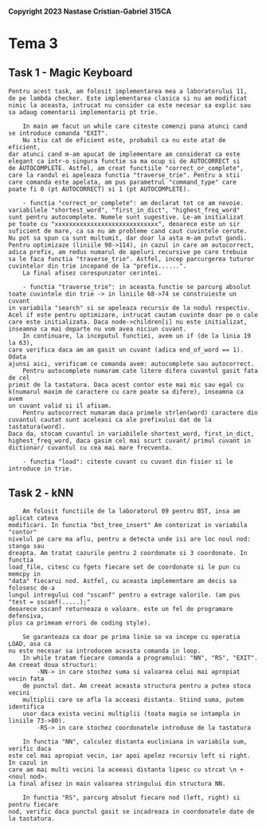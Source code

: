 #### Copyright 2023 Nastase Cristian-Gabriel 315CA
#
# Tema 3

## Task 1 - Magic Keyboard

    Pentru acest task, am folosit implementarea mea a laboratorului 11,
    de pe lambda checker. Este implementarea clasica si nu am modificat
    nimic la aceasta, intrucat nu consider ca este necesar sa explic sau
    sa adaug comentarii implementarii pt trie.

        In main am facut un while care citeste comenzi pana atunci cand
    se introduce comanda "EXIT".
        Nu stiu cat de eficient este, probabil ca nu este atat de eficient,
    dar atunci cand m-am apucat de implementare am considerat ca este
    elegant ca intr-o singura functie sa ma ocup si de AUTOCORRECT si
    de AUTOCOMPLETE. Astfel, am creat functiile "correct_or_complete",
    care la randul ei apeleaza functia "traverse_trie". Pentru a stii
    care comanda este apelata, am pus parametrul "command_type" care
    poate fi 0 (pt AUTOCORRECT) si 1 (pt AUTOCOMPLETE).

        - functia "correct_or_complete": am declarat tot ce am nevoie.
    variabilele "shortest_word", "first_in_dict", "highest_freq_word"
    sunt pentru autocomplete. Numele sunt sugestive. Le-am initializat
    pe toate cu "xxxxxxxxxxxxxxxxxxxxxxxxxxxxx", deoarece este un sir
    suficient de mare, ca sa nu am probleme cand caut cuvintele cerute.
    Nu pot sa spun ca sunt multumit, dar doar la asta m-am putut gandi.
    Pentru optimizaze (liniile 98->114), in cazul in care am autocorrect,
    adica prefix, am redus numarul de apeluri recursive pe care trebuie
    sa le faca functia "traverse_trie". Astfel, incep parcurgerea tuturor
    cuvintelor din trie incepand de la "prefix......".
        La final afisez corespunzator cerintei.

        - functia "traverse_trie": in aceasta functie se parcurg absolut
    toate cuvintele din trie -> in liniile 68->74 se construieste un cuvant
    in variabila "search" si se apeleaza recursiv de la nodul respectiv.
    Acel if este pentru optimizare, intrucat cautam cuvinte doar pe o cale
    care este initializata. Daca node->children[i] nu este initializat,
    inseamna ca mai departe nu vom avea niciun cuvant.
        In continuare, la inceputul functiei, avem un if (de la linia 19 la 63),
    care verifica daca am am gasit un cuvant (adica end_of_word == 1). Odata
    ajunsi aici, verificam ce comanda avem: autocomplete sau autocorrect.
        Pentru autocomplete numaram cate litere difera cuvantul gasit fata de cel
    primit de la tastatura. Daca acest contor este mai mic sau egal cu
    k(numarul maxim de caractere cu care poate sa difere), inseamna ca avem
    un cuvant valid si il afisam.
        Pentru autocorrect numaram daca primele strlen(word) caractere din
    cuvantul cautat sunt aceleasi ca ale prefixului dat de la tastatura(word).
    Daca da, stocam cuvantul in variabilele shortest_word, first_in_dict,
    highest_freq_word, daca gasim cel mai scurt cuvant/ primul cuvant in
    dictionar/ cuvantul cu cea mai mare frecventa.

        - functia "load": citeste cuvant cu cuvant din fisier si le
    introduce in trie.


## Task 2 - kNN

        Am folosit functiile de la laboratorul 09 pentru BST, insa am aplicat cateva
    modificari. In functia "bst_tree_insert" Am contorizat in variabila "contor"
    nivelul pe care ma aflu, pentru a detecta unde isi are loc noul nod: stanga sau
    dreapta. Am tratat cazurile pentru 2 coordonate si 3 coordonate. In functia
    load_file, citesc cu fgets fiecare set de coordonate si le pun cu memcpy in
    "data" fiecarui nod. Astfel, cu aceasta implementare am decis sa folosesc de-a
    lungul intregului cod "sscanf" pentru a extrage valorile. (am pus "test = sscanf(.....);"
    deoarece sscanf returneaza o valoare. este un fel de programare defensiva,
    plus ca primeam errori de coding style).

        Se garanteaza ca doar pe prima linie se va incepe cu operatia LOAD, asa ca
    nu este necesar sa introducem aceasta comanda in loop.
        In while tratam fiecare comanda a programului: "NN", "RS", "EXIT".
    Am creeat doua structuri:
            -NN-> in care stochez suma si valoarea celui mai apropiat vecin fata
        de punctul dat. Am creeat aceasta structura pentru a putea stoca vecini
        multiplii care se afla la acceasi distanta. Stiind suma, putem identifica
        usor daca exista vecini multiplii (toata magia se intampla in liniile 73->80).
            -RS-> in care stochez coordonatele introduse de la tastatura

        In functia "NN", calculez distanta eucliniana in variabila sum, verific daca
    este cel mai apropiat vecin, iar apoi apelez recursiv left si right. In cazul in
    care am mai multi vecini la aceeasi distanta lipesc cu strcat \n + <noul nod>.
    La final afisez in main valoarea stringului din structura NN.

        In functia "RS", parcurg absolut fiecare nod (left, right) si pentru fiecare
    nod, verific daca punctul gasit se incadreaza in coordonatele date de la tastatura.



